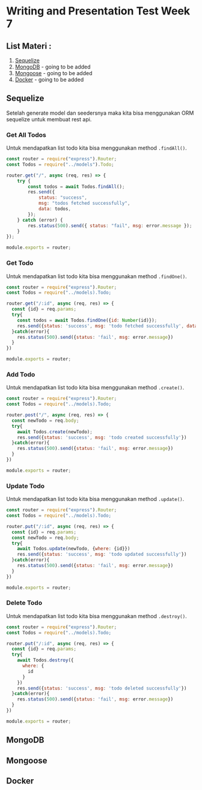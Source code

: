 # **Writing and Presentation Test Week 7**

## List Materi :

1. [Sequelize](https://github.com/abilsabili50/Writing-and-Presentation-Test/tree/main/week-7#sequelize)
2. [MongoDB](https://github.com/abilsabili50/Writing-and-Presentation-Test/tree/main/week-7#mongodb) - going to be added
3. [Mongoose](https://github.com/abilsabili50/Writing-and-Presentation-Test/tree/main/week-7#mongoose) - going to be added
4. [Docker](https://github.com/abilsabili50/Writing-and-Presentation-Test/tree/main/week-7#docker) - going to be added

## Sequelize

Setelah generate model dan seedersnya maka kita bisa menggunakan ORM sequelize untuk membuat rest api.

### Get All Todos

Untuk mendapatkan list todo kita bisa menggunakan method `.findAll()`.

```js
const router = require("express").Router;
const Todos = require("../models").Todo;

router.get("/", async (req, res) => {
	try {
		const todos = await Todos.findAll();
		res.send({
			status: "success",
			msg: "todos fetched successfully",
			data: todos,
		});
	} catch (error) {
		res.status(500).send({ status: "fail", msg: error.message });
	}
});

module.exports = router;
```

### Get Todo

Untuk mendapatkan list todo kita bisa menggunakan method `.findOne()`.

```js
const router = require("express").Router;
const Todos = require("../models).Todo;

router.get("/:id", async (req, res) => {
  const {id} = req.params;
  try{
    const todos = await Todos.findOne({id: Number(id)});
    res.send({status: 'success', msg: 'todo fetched successfully', data: todos})
  }catch(error){
    res.status(500).send({status: 'fail', msg: error.message})
  }
})

module.exports = router;
```

### Add Todo

Untuk mendapatkan list todo kita bisa menggunakan method `.create()`.

```js
const router = require("express").Router;
const Todos = require("../models).Todo;

router.post("/", async (req, res) => {
  const newTodo = req.body;
  try{
    await Todos.create(newTodo);
    res.send({status: 'success', msg: 'todo created successfully'})
  }catch(error){
    res.status(500).send({status: 'fail', msg: error.message})
  }
})

module.exports = router;
```

### Update Todo

Untuk mendapatkan list todo kita bisa menggunakan method `.update()`.

```js
const router = require("express").Router;
const Todos = require("../models).Todo;

router.put("/:id", async (req, res) => {
  const {id} = req.params;
  const newTodo = req.body;
  try{
    await Todos.update(newTodo, {where: {id}})
    res.send({status: 'success', msg: 'todo updated successfully'})
  }catch(error){
    res.status(500).send({status: 'fail', msg: error.message})
  }
})

module.exports = router;
```

### Delete Todo

Untuk mendapatkan list todo kita bisa menggunakan method `.destroy()`.

```js
const router = require("express").Router;
const Todos = require("../models).Todo;

router.put("/:id", async (req, res) => {
  const {id} = req.params;
  try{
    await Todos.destroy({
      where: {
        id
      }
    })
    res.send({status: 'success', msg: 'todo deleted successfully'})
  }catch(error){
    res.status(500).send({status: 'fail', msg: error.message})
  }
})

module.exports = router;
```

## MongoDB

## Mongoose

## Docker
